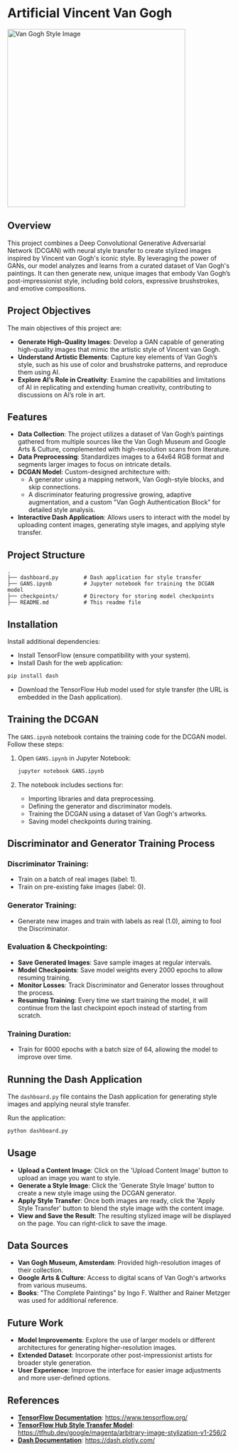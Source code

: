 
# Artificial Vincent Van Gogh 

<img src="https://github.com/user-attachments/assets/89a8acde-e55f-4844-ad81-b6f05e21327b" alt="Van Gogh Style Image" width="400"/>

## Overview
This project combines a Deep Convolutional Generative Adversarial Network (DCGAN) with neural style transfer to create stylized images inspired by Vincent van Gogh's iconic style. By leveraging the power of GANs, our model analyzes and learns from a curated dataset of Van Gogh's paintings. It can then generate new, unique images that embody Van Gogh’s post-impressionist style, including bold colors, expressive brushstrokes, and emotive compositions.

## Project Objectives
The main objectives of this project are:

- **Generate High-Quality Images**: Develop a GAN capable of generating high-quality images that mimic the artistic style of Vincent van Gogh.
- **Understand Artistic Elements**: Capture key elements of Van Gogh’s style, such as his use of color and brushstroke patterns, and reproduce them using AI.
- **Explore AI’s Role in Creativity**: Examine the capabilities and limitations of AI in replicating and extending human creativity, contributing to discussions on AI’s role in art.

## Features
- **Data Collection**: The project utilizes a dataset of Van Gogh’s paintings gathered from multiple sources like the Van Gogh Museum and Google Arts & Culture, complemented with high-resolution scans from literature.
- **Data Preprocessing**: Standardizes images to a 64x64 RGB format and segments larger images to focus on intricate details.
- **DCGAN Model**: Custom-designed architecture with:
    - A generator using a mapping network, Van Gogh-style blocks, and skip connections.
    - A discriminator featuring progressive growing, adaptive augmentation, and a custom "Van Gogh Authentication Block" for detailed style analysis.
- **Interactive Dash Application**: Allows users to interact with the model by uploading content images, generating style images, and applying style transfer.

## Project Structure
```
.
├── dashboard.py        # Dash application for style transfer
├── GANS.ipynb          # Jupyter notebook for training the DCGAN model
├── checkpoints/        # Directory for storing model checkpoints
├── README.md           # This readme file
```

## Installation

Install additional dependencies:

- Install TensorFlow (ensure compatibility with your system).
- Install Dash for the web application:

```bash
pip install dash
```

- Download the TensorFlow Hub model used for style transfer (the URL is embedded in the Dash application).

## Training the DCGAN
The `GANS.ipynb` notebook contains the training code for the DCGAN model. Follow these steps:

1. Open `GANS.ipynb` in Jupyter Notebook:

    ```bash
    jupyter notebook GANS.ipynb
    ```

2. The notebook includes sections for:
    - Importing libraries and data preprocessing.
    - Defining the generator and discriminator models.
    - Training the DCGAN using a dataset of Van Gogh's artworks.
    - Saving model checkpoints during training.

## Discriminator and Generator Training Process

### Discriminator Training:
- Train on a batch of real images (label: 1).
- Train on pre-existing fake images (label: 0).

### Generator Training:
- Generate new images and train with labels as real (1.0), aiming to fool the Discriminator.

### Evaluation & Checkpointing:
- **Save Generated Images**: Save sample images at regular intervals.
- **Model Checkpoints**: Save model weights every 2000 epochs to allow resuming training.
- **Monitor Losses**: Track Discriminator and Generator losses throughout the process.
- **Resuming Training**: Every time we start training the model, it will continue from the last checkpoint epoch instead of starting from scratch.

### Training Duration:
- Train for 6000 epochs with a batch size of 64, allowing the model to improve over time.

## Running the Dash Application
The `dashboard.py` file contains the Dash application for generating style images and applying neural style transfer.

Run the application:

```bash
python dashboard.py
```

## Usage

- **Upload a Content Image**: Click on the 'Upload Content Image' button to upload an image you want to style.
- **Generate a Style Image**: Click the 'Generate Style Image' button to create a new style image using the DCGAN generator.
- **Apply Style Transfer**: Once both images are ready, click the 'Apply Style Transfer' button to blend the style image with the content image.
- **View and Save the Result**: The resulting stylized image will be displayed on the page. You can right-click to save the image.

## Data Sources

- **Van Gogh Museum, Amsterdam**: Provided high-resolution images of their collection.
- **Google Arts & Culture**: Access to digital scans of Van Gogh's artworks from various museums.
- **Books**: "The Complete Paintings" by Ingo F. Walther and Rainer Metzger was used for additional reference.

## Future Work
- **Model Improvements**: Explore the use of larger models or different architectures for generating higher-resolution images.
- **Extended Dataset**: Incorporate other post-impressionist artists for broader style generation.
- **User Experience**: Improve the interface for easier image adjustments and more user-defined options.

## References

- **[TensorFlow Documentation](https://www.tensorflow.org/)**: https://www.tensorflow.org/
- **[TensorFlow Hub Style Transfer Model](https://tfhub.dev/google/magenta/arbitrary-image-stylization-v1-256/2)**: https://tfhub.dev/google/magenta/arbitrary-image-stylization-v1-256/2
- **[Dash Documentation](https://dash.plotly.com/)**: https://dash.plotly.com/


